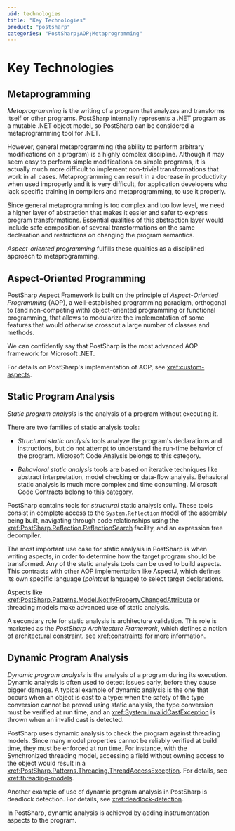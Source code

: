 ```yaml
---
uid: technologies
title: "Key Technologies"
product: "postsharp"
categories: "PostSharp;AOP;Metaprogramming"
---
```

# Key Technologies


## Metaprogramming

*Metaprogramming* is the writing of a program that analyzes and transforms itself or other programs. PostSharp internally represents a .NET program as a mutable .NET object model, so PostSharp can be considered a metaprogramming tool for .NET. 

However, general metaprogramming (the ability to perform arbitrary modifications on a program) is a highly complex discipline. Although it may seem easy to perform simple modifications on simple programs, it is actually much more difficult to implement non-trivial transformations that work in all cases. Metaprogramming can result in a decrease in productivity when used improperly and it is very difficult, for application developers who lack specific training in compilers and metaprogramming, to use it properly.

Since general metaprogramming is too complex and too low level, we need a higher layer of abstraction that makes it easier and safer to express program transformations. Essential qualities of this abstraction layer would include safe composition of several transformations on the same declaration and restrictions on changing the program semantics.

*Aspect-oriented programming* fulfills these qualities as a disciplined approach to metaprogramming. 


## Aspect-Oriented Programming

PostSharp Aspect Framework is built on the principle of *Aspect-Oriented Programming* (AOP), a well-established programming paradigm, orthogonal to (and non-competing with) object-oriented programming or functional programming, that allows to modularize the implementation of some features that would otherwise crosscut a large number of classes and methods. 

We can confidently say that PostSharp is the most advanced AOP framework for Microsoft .NET.

For details on PostSharp's implementation of AOP, see <xref:custom-aspects>. 


## Static Program Analysis

*Static program analysis* is the analysis of a program without executing it. 

There are two families of static analysis tools:

* *Structural static analysis* tools analyze the program's declarations and instructions, but do not attempt to understand the run-time behavior of the program. Microsoft Code Analysis belongs to this category. 

* *Behavioral static analysis* tools are based on iterative techniques like abstract interpretation, model checking or data-flow analysis. Behavioral static analysis is much more complex and time consuming. Microsoft Code Contracts belong to this category. 

PostSharp contains tools for *structural* static analysis only. These tools consist in complete access to the `System.Reflection` model of the assembly being built, navigating through code relationships using the <xref:PostSharp.Reflection.ReflectionSearch> facility, and an expression tree decompiler. 

The most important use case for static analysis in PostSharp is when writing aspects, in order to determine how the target program should be transformed. Any of the static analysis tools can be used to build aspects. This contrasts with other AOP implementation like AspectJ, which defines its own specific language (*pointcut* language) to select target declarations. 

Aspects like <xref:PostSharp.Patterns.Model.NotifyPropertyChangedAttribute> or threading models make advanced use of static analysis. 

A secondary role for static analysis is architecture validation. This role is marketed as the *PostSharp Architecture Framework*, which defines a notion of architectural constraint. see <xref:constraints> for more information. 


## Dynamic Program Analysis

*Dynamic program analysis* is the analysis of a program during its execution. Dynamic analysis is often used to detect issues early, before they cause bigger damage. A typical example of dynamic analysis is the one that occurs when an object is cast to a type: when the safety of the type conversion cannot be proved using static analysis, the type conversion must be verified at run time, and an <xref:System.InvalidCastException> is thrown when an invalid cast is detected. 



PostSharp uses dynamic analysis to check the program against threading models. Since many model properties cannot be reliably verified at build time, they must be enforced at run time. For instance, with the Synchronized threading model, accessing a field without owning access to the object would result in a <xref:PostSharp.Patterns.Threading.ThreadAccessException>. For details, see <xref:threading-models>. 

Another example of use of dynamic program analysis in PostSharp is deadlock detection. For details, see <xref:deadlock-detection>. 

In PostSharp, dynamic analysis is achieved by adding instrumentation aspects to the program.


